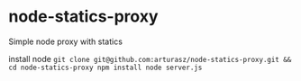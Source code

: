 # node-statics-proxy
Simple node proxy with statics

install node
`
git clone git@github.com:arturasz/node-statics-proxy.git && cd node-statics-proxy
npm install
node server.js
`

